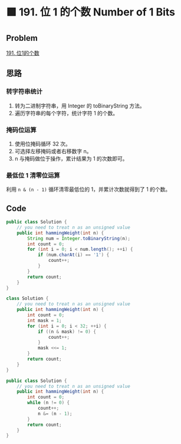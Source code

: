 # 🟩 191. 位 1 的个数 Number of 1 Bits

## Problem

[191. 位1的个数](https://leetcode-cn.com/problems/number-of-1-bits/) 

## 思路

### 转字符串统计

1. 转为二进制字符串，用 Integer 的 toBinaryString 方法。
2. 遍历字符串的每个字符，统计字符 1 的个数。

### 掩码位运算

1. 使用位掩码循环 32 次。
2. 可选择左移掩码或者右移数字 n。
3. n 与掩码做位于操作，累计结果为 1 的次数即可。

### 最低位 1 清零位运算

利用 `n & (n - 1)` 循环清零最低位的 1，并累计次数就得到了 1 的个数。

## Code

```java
public class Solution {
    // you need to treat n as an unsigned value
    public int hammingWeight(int n) {
        String num = Integer.toBinaryString(n);
        int count = 0;
        for (int i = 0; i < num.length(); ++i) {
            if (num.charAt(i) == '1') {
                count++;
            }
        }
        return count;
    }
}
```

```java
class Solution {
    // you need to treat n as an unsigned value
    public int hammingWeight(int n) {
        int count = 0;
        int mask = 1;
        for (int i = 0; i < 32; ++i) {
            if ((n & mask) != 0) {
                count++;
            }
            mask <<= 1;
        }
        return count;
    }
}
```

```java
public class Solution {
    // you need to treat n as an unsigned value
    public int hammingWeight(int n) {
        int count = 0;
        while (n != 0) {
            count++;
            n &= (n - 1);   
        }
        return count;
    }
}
```

